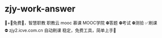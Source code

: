# zjy-work-answer
🥇+🎉免费🎉，智慧职教 职教云 mooc 慕课 MOOC学院 ⛔答题 ⛔考试 ⛔测验 ✅刷课⛔ zjy2.icve.com.cn 自动刷课  稳定，免费工具，简单上手🎁
